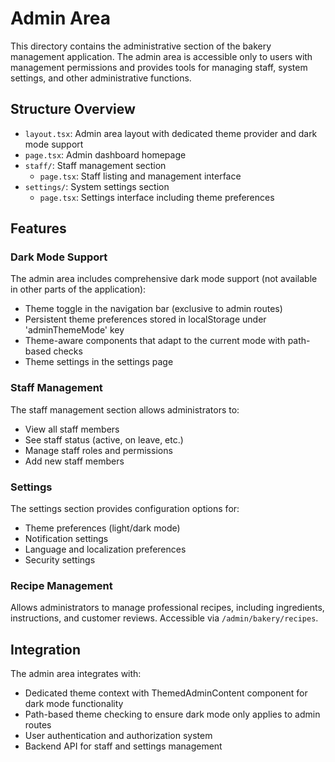 # Admin Area

This directory contains the administrative section of the bakery management application. The admin area is accessible only to users with management permissions and provides tools for managing staff, system settings, and other administrative functions.

## Structure Overview

- `layout.tsx`: Admin area layout with dedicated theme provider and dark mode support
- `page.tsx`: Admin dashboard homepage
- `staff/`: Staff management section
  - `page.tsx`: Staff listing and management interface
- `settings/`: System settings section
  - `page.tsx`: Settings interface including theme preferences

## Features

### Dark Mode Support

The admin area includes comprehensive dark mode support (not available in other parts of the application):
- Theme toggle in the navigation bar (exclusive to admin routes)
- Persistent theme preferences stored in localStorage under 'adminThemeMode' key
- Theme-aware components that adapt to the current mode with path-based checks
- Theme settings in the settings page

### Staff Management

The staff management section allows administrators to:
- View all staff members
- See staff status (active, on leave, etc.)
- Manage staff roles and permissions
- Add new staff members

### Settings

The settings section provides configuration options for:
- Theme preferences (light/dark mode)
- Notification settings
- Language and localization preferences
- Security settings

### Recipe Management
Allows administrators to manage professional recipes, including ingredients, instructions, and customer reviews. Accessible via `/admin/bakery/recipes`.

## Integration

The admin area integrates with:
- Dedicated theme context with ThemedAdminContent component for dark mode functionality
- Path-based theme checking to ensure dark mode only applies to admin routes
- User authentication and authorization system
- Backend API for staff and settings management